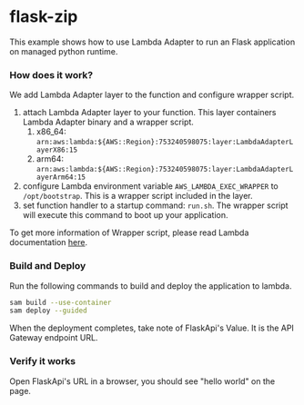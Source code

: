 # flask-zip

This example shows how to use Lambda Adapter to run an Flask application on managed python runtime. 

### How does it work?

We add Lambda Adapter layer to the function and configure wrapper script. 

1. attach Lambda Adapter layer to your function. This layer containers Lambda Adapter binary and a wrapper script. 
    1. x86_64: `arn:aws:lambda:${AWS::Region}:753240598075:layer:LambdaAdapterLayerX86:15`
    2. arm64: `arn:aws:lambda:${AWS::Region}:753240598075:layer:LambdaAdapterLayerArm64:15`
2. configure Lambda environment variable `AWS_LAMBDA_EXEC_WRAPPER` to `/opt/bootstrap`. This is a wrapper script included in the layer.
3. set function handler to a startup command: `run.sh`. The wrapper script will execute this command to boot up your application. 

To get more information of Wrapper script, please read Lambda documentation [here](https://docs.aws.amazon.com/lambda/latest/dg/runtimes-modify.html#runtime-wrapper). 

### Build and Deploy

Run the following commands to build and deploy the application to lambda. 

```bash
sam build --use-container
sam deploy --guided
```
When the deployment completes, take note of FlaskApi's Value. It is the API Gateway endpoint URL. 

### Verify it works

Open FlaskApi's URL in a browser, you should see "hello world" on the page. 

